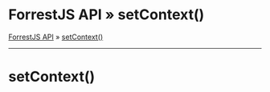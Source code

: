 <h1 class="tutorial-step"><span>ForrestJS API &raquo;</span> setContext()</h1>

[ForrestJS API](../README.md) &raquo; [setContext()](./README.md)

---

# setContext()